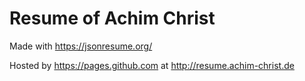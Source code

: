 # Resume of Achim Christ

Made with https://jsonresume.org/

Hosted by https://pages.github.com at http://resume.achim-christ.de
